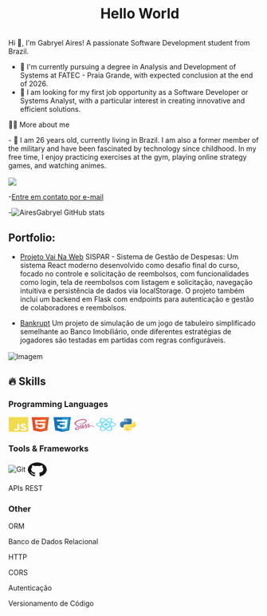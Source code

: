 <div id="user-content-toc">
  <ul align="center">
    <summary><h1 style="display: inline-block">Hello World</h1></summary>
</div>

<p>
  Hi 👋, I'm Gabryel Aires! A passionate Software Development student from Brazil.

  - 🌱 I'm currently pursuing a degree in Analysis and Development of Systems at FATEC - Praia Grande, with expected conclusion at the end of 2026.
  - 🔭 I am looking for my first job opportunity as a Software Developer or Systems Analyst, with a particular interest in creating innovative and efficient solutions.
</p>

<p>
  👨‍💻 More about me
</p>
<p>
  - 💬 I am 26 years old, currently living in Brazil. I am also a former member of the military and have been fascinated by technology since childhood. In my free time, I enjoy practicing exercises at the gym, playing online strategy games, and watching animes.
</p>

[<img src="https://img.shields.io/badge/LinkedIn-0077B5?style=for-the-badge&logo=linkedin&logoColor=white" align="center" />](https://www.linkedin.com/in/airesgabryel)

-[Entre em contato por e-mail](mailto:56Gabryel@gmail.com)

-![AiresGabryel GitHub stats](https://github-readme-stats.vercel.app/api?username=AiresGabryel&show_icons=true&theme=gotham)

## Portfolio:
- [Projeto Vai Na Web](https://github.com/AiresGabryel/sispar)
SISPAR - Sistema de Gestão de Despesas: Um sistema React moderno desenvolvido como desafio final do curso, focado no controle e solicitação de reembolsos, com funcionalidades como login, tela de reembolsos com listagem e solicitação, navegação intuitiva e persistência de dados via localStorage. O projeto também inclui um backend em Flask com endpoints para autenticação e gestão de colaboradores e reembolsos.

- [Bankrupt](https://github.com/AiresGabryel/Bankrupt)
Um projeto de simulação de um jogo de tabuleiro simplificado semelhante ao Banco Imobiliário, onde diferentes estratégias de jogadores são testadas em partidas com regras configuráveis.

<p align="left">
  <img align="center" src="https://github.com/VariableBee/VariableBee/assets/77739311/4e9f41af-6b57-49a7-b15a-74322e96b4d7" alt="Imagem">
</p>

## 🔥 Skills
<div style="flex-basis: 48%;">
    <h3>Programming Languages</h3>
    <img align="center" alt="Js" height="30" width="40" src="https://raw.githubusercontent.com/devicons/devicon/master/icons/javascript/javascript-plain.svg">
    <img align="center" alt="HTML" height="30" width="40" src="https://raw.githubusercontent.com/devicons/devicon/master/icons/html5/html5-original.svg">
    <img align="center" alt="CSS" height="30" width="40" src="https://raw.githubusercontent.com/devicons/devicon/master/icons/css3/css3-original.svg">
    <img align="center" alt="SCSS" height="30" width="40" src="https://raw.githubusercontent.com/devicons/devicon/master/icons/sass/sass-original.svg">
    <img align="center" alt="React" height="30" width="40" src="https://raw.githubusercontent.com/devicons/devicon/master/icons/react/react-original.svg">
    <img align="center" alt="Python" height="30" width="40" src="https://raw.githubusercontent.com/devicons/devicon/master/icons/python/python-original.svg">
  </div>

  <div style="flex-basis: 48%;">
    <h3>Tools & Frameworks</h3>
    <img align="center" alt="Git" height="30" width="40" src="https://cdn.jsdelivr.net/gh/devicons/devicon/icons/git/git-original.svg">
    <img align="center" alt="Github" height="30" width="40" src="https://raw.githubusercontent.com/devicons/devicon/master/icons/github/github-original.svg">
    <p>APIs REST</p>
  </div>

  <div style="flex-basis: 48%;">
    <h3>Other</h3>
    <p>ORM</p>
    <p>Banco de Dados Relacional</p>
    <p>HTTP</p>
    <p>CORS</p>
    <p>Autenticação</p>
    <p>Versionamento de Código</p>
  </div>
